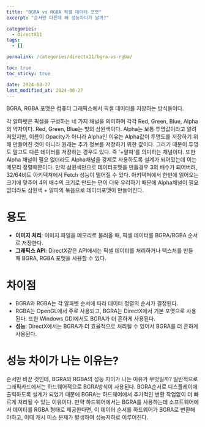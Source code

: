 ```yaml
---
title: "BGRA vs RGBA 픽셀 데이터 포멧"
excerpt: "순서만 다른데 왜 성능차이가 날까?"

categories:
  - DirectX11
tags:
  - []

permalink: /categories/directx11/bgra-vs-rgba/

toc: true
toc_sticky: true

date: 2024-08-27
last_modified_at: 2024-08-27
---
```


BGRA, RGBA 포맷은 컴퓨터 그래픽스에서 픽셀 데이터를 저장하는 방식들이다.

각 알파벳은 픽셀을 구성하는 네 가지 채널을 의미하며 각각 Red, Green, Blue, Alpha의 약자이다. Red, Green, Blue는 빛의 삼원색이다. Alpha는 보통 투명값이라고 알려져있지만, 이름이 Opacity가 아니라 Alpha인 이유는 Alpha값이 투명도를 저장하기 위해 만들어진 것이 아니라 원래는 추가 정보를 저장하기 위한 값이다. 그러기 때문이 투명도 말고도 다른 데이터를 저장하는 경우도 있다. 즉 '+알파'를 의미하는 채널이다. 또한 Alpha 채널이 필요 없더라도 Alpha채널을 강제로 사용하도록 설계가 되어있는데 이는 메모리 정렬때문이다. 만약 삼원색만으로 데이터포맷을 만들경우 3의 배수가 되어버려, 32/64비트 아키텍쳐에서 Fetch 성능이 떨어질 수 있다. 아키텍쳐에서 한번에 읽어오는 크기에 맞추어 4의 배수의 크기로 만드는 편이 더욱 유리하기 때문에 Alpha채널이 필요없더라도 삼원색 + 알파의 묶음으로 데이터포맷이 만들어진다. 

# 용도
- **이미지 처리**: 이미지 파일을 메모리로 불러올 때, 픽셀 데이터를 BGRA/RGBA 순서로 저장한다.
- **그래픽스 API**: DirectX같은 API에서는 픽셀 데이터를 처리하거나 텍스처를 만들 때 BGRA, RGBA 포맷을 사용할 수 있다.

# 차이점
- BGRA와 RGBA는 각 알파벳 순서에 따라 데이터 정렬의 순서가 결정된다.
- RGBA는 OpenGL에서 주로 사용되고, BGRA는 DirectX에서 기본 포맷으로 사용된다. 또한 Windows GDI에서도 BGRA가 더 흔하게 사용된다.
- **성능**: DirectX에서는 BGRA가 더 효율적으로 처리될 수 있어서 BGRA를 더 흔하게 사용된다.

# 성능 차이가 나는 이유는?
순서만 바꾼 것인데, BGRA와 RGBA의 성능 차이가 나는 이유가 무엇일까? 일반적으로 그래픽카드에서는 하드웨어적으로 BGRA방식이 사용된다. BGRA순서로 디스플레이에 출력하도록 설계가 되었기 때문에 BGRA는 하드웨어에서 추가적인 변환 작업없이 더 빠르게 처리될 수 있는 이유이다. 만약 하드웨어에서는 BGRA를 사용하는데 소프트웨어에서 데이터를 RGBA 형태로 제공한다면, 이 데이터 순서를 하드웨어가 BGRA로 변환해야하고, 이때 캐시 미스 문제가 발생하여 성능저하로 이루어진다.